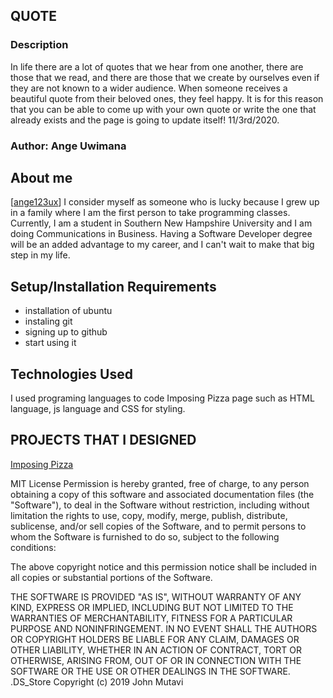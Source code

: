 ## QUOTE

### Description
In life there are a lot of quotes that we hear from one another, there are those that we read, and there are those that we create by ourselves even if they are not known to a wider audience. When someone receives a beautiful quote from their beloved ones, they feel happy. It is for this reason that you can be able to come up with your own quote or write the one that already exists and the page is going to update itself!
11/3rd/2020.

### Author: Ange Uwimana

## About me
[[ange123ux](https://github.com/ange123ux/quote)]
I consider myself as someone who is lucky because I grew up in a family where I am the first person to take programming classes. Currently, I am a student in Southern New Hampshire University and I am doing Communications in Business. Having a Software Developer degree will be an added advantage to my career, and I can't wait to make that big step in my life. 

## Setup/Installation Requirements

* installation of ubuntu
* instaling git
* signing up to github 
* start using it
## Technologies Used
I used programing languages to code Imposing Pizza page such as HTML language, js language and CSS for styling.

  ## PROJECTS THAT I DESIGNED
[Imposing Pizza](https://ange123ux.github.io/quote/)

MIT License
Permission is hereby granted, free of charge, to any person obtaining a copy
of this software and associated documentation files (the "Software"), to deal
in the Software without restriction, including without limitation the rights
to use, copy, modify, merge, publish, distribute, sublicense, and/or sell
copies of the Software, and to permit persons to whom the Software is
furnished to do so, subject to the following conditions:

The above copyright notice and this permission notice shall be included in all
copies or substantial portions of the Software.

THE SOFTWARE IS PROVIDED "AS IS", WITHOUT WARRANTY OF ANY KIND, EXPRESS OR
IMPLIED, INCLUDING BUT NOT LIMITED TO THE WARRANTIES OF MERCHANTABILITY,
FITNESS FOR A PARTICULAR PURPOSE AND NONINFRINGEMENT. IN NO EVENT SHALL THE
AUTHORS OR COPYRIGHT HOLDERS BE LIABLE FOR ANY CLAIM, DAMAGES OR OTHER
LIABILITY, WHETHER IN AN ACTION OF CONTRACT, TORT OR OTHERWISE, ARISING FROM,
OUT OF OR IN CONNECTION WITH THE SOFTWARE OR THE USE OR OTHER DEALINGS IN THE
SOFTWARE.
.DS_Store
Copyright (c) 2019 John Mutavi